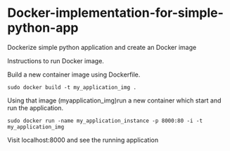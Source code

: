 # Docker-implementation-for-simple-python-app
Dockerize simple python application and create an Docker image


Instructions to run Docker image.

Build a new container image using Dockerfile.

	sudo docker build -t my_application_img .

Using that image (myapplication_img)run a new container which start and run the application.

	sudo docker run -name my_application_instance -p 8000:80 -i -t my_application_img


Visit localhost:8000 and see the running application

